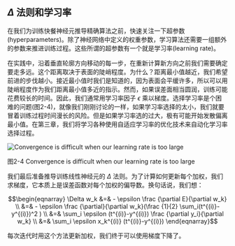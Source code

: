 ## $\Delta$ 法则和学习率
在我们为训练快餐神经元推导精确算法之前，快速关注一下超参数(hyperparameters)。除了神经网络中定义的权重参数，学习算法还需要一组额外的参数来推进训练过程。这些所谓的超参数有一个就是学习率(learning rate)。

在实践中，沿着垂直轮廓方向移动的每一步，在重新计算新方向之前我们需要确定要走多远。这个距离取决于表面的陡峭程度。为什么？距离最小值越近，我们希望前进的步伐越小。接近最小值时我们是知道的，因为表面会平缓许多，所以可以用陡峭程度作为我们距离最小值多近的指示。然而，如果误差面相当圆润，训练可能花费较长的时间。因此，我们通常用学习率因子 $\epsilon$ 乘以梯度。选择学习率是个困难的问题(图2-4)，就像我们刚刚讨论的一样，如果学习率选择的太小，我们就要冒着训练过程时间漫长的风险。但是如果学习率选的过大，极有可能开始发散偏离最小值。在第三章，我们将学习各种使用自适应学习率的优化技术来自动化学习率选择过程。

![Convergence is difficult when our learning rate is too large](https://github.com/lucasbyAI/Fundamental_of_Deep_Learning_ZH/blob/master/images_folder/Fig2-4.png?raw=true)

图2-4 Convergence is difficult when our learning rate is too large

我们最后准备推导训练线性神经元的 $\Delta$ 法则。为了计算如何更新每个加权，我们求梯度，它本质上是误差函数对每个加权的偏导数。换句话说，我们想：

$$\begin{eqnarray}
\Delta w_k  &=&  - \epsilon \frac {\partial E}{\partial w_k} \\
&=& - \epsilon \frac {\partial}{\partial w_k}(\frac {1}{2} \sum_i(t^{(i)}-y^{(i)})^2 ) \\
&=& \sum_i \epsilon (t^{(i)}-y^{(i)}) \frac {\partial y_i}{\partial w_k} \\
&=& \sum_i \epsilon x_k^{(i)} (t^{(i)}-y^{(i)})
\end{eqnarray}$$

每次迭代时用这个方法更新加权，我们终于可以使用梯度下降了。
